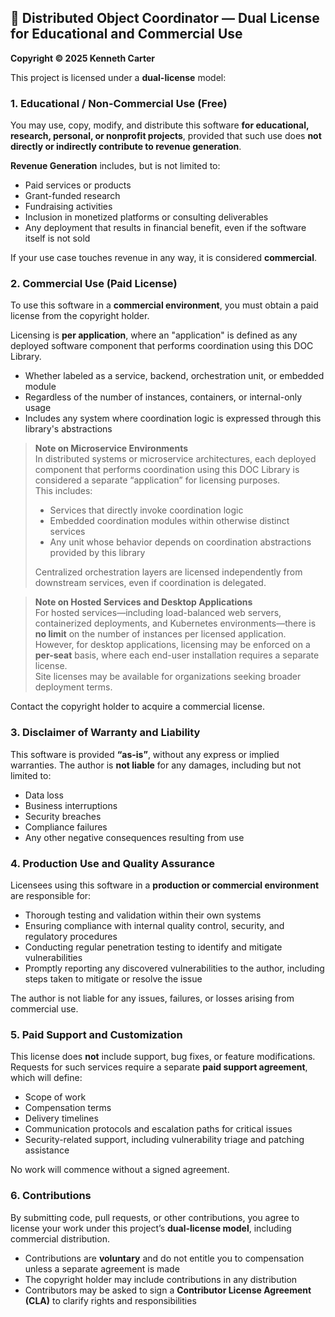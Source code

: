 ## 📜 Distributed Object Coordinator — Dual License for Educational and Commercial Use

**Copyright © 2025 Kenneth Carter**

This project is licensed under a **dual-license** model:

### 1. **Educational / Non-Commercial Use (Free)**

You may use, copy, modify, and distribute this software **for educational, research, personal, or nonprofit projects**, provided that such use does **not directly or indirectly contribute to revenue generation**.

**Revenue Generation** includes, but is not limited to:

- Paid services or products  
- Grant-funded research  
- Fundraising activities  
- Inclusion in monetized platforms or consulting deliverables  
- Any deployment that results in financial benefit, even if the software itself is not sold  

If your use case touches revenue in any way, it is considered **commercial**.

### 2. **Commercial Use (Paid License)**

To use this software in a **commercial environment**, you must obtain a paid license from the copyright holder.

Licensing is **per application**, where an "application" is defined as any deployed software component that performs coordination using this DOC Library.

- Whether labeled as a service, backend, orchestration unit, or embedded module  
- Regardless of the number of instances, containers, or internal-only usage  
- Includes any system where coordination logic is expressed through this library's abstractions  

> **Note on Microservice Environments**  
> In distributed systems or microservice architectures, each deployed component that performs coordination using this DOC Library is considered a separate “application” for licensing purposes.  
> This includes:  
> - Services that directly invoke coordination logic  
> - Embedded coordination modules within otherwise distinct services  
> - Any unit whose behavior depends on coordination abstractions provided by this library  
>   
> Centralized orchestration layers are licensed independently from downstream services, even if coordination is delegated.

> **Note on Hosted Services and Desktop Applications**  
> For hosted services—including load-balanced web servers, containerized deployments, and Kubernetes environments—there is **no limit** on the number of instances per licensed application.  
> However, for desktop applications, licensing may be enforced on a **per-seat** basis, where each end-user installation requires a separate license.  
> Site licenses may be available for organizations seeking broader deployment terms.

Contact the copyright holder to acquire a commercial license.

### 3. **Disclaimer of Warranty and Liability**

This software is provided **“as-is”**, without any express or implied warranties. The author is **not liable** for any damages, including but not limited to:

- Data loss  
- Business interruptions  
- Security breaches  
- Compliance failures  
- Any other negative consequences resulting from use  

### 4. **Production Use and Quality Assurance**

Licensees using this software in a **production or commercial environment** are responsible for:

- Thorough testing and validation within their own systems  
- Ensuring compliance with internal quality control, security, and regulatory procedures  
- Conducting regular penetration testing to identify and mitigate vulnerabilities  
- Promptly reporting any discovered vulnerabilities to the author, including steps taken to mitigate or resolve the issue  

The author is not liable for any issues, failures, or losses arising from commercial use.

### 5. **Paid Support and Customization**

This license does **not** include support, bug fixes, or feature modifications. Requests for such services require a separate **paid support agreement**, which will define:

- Scope of work  
- Compensation terms  
- Delivery timelines  
- Communication protocols and escalation paths for critical issues  
- Security-related support, including vulnerability triage and patching assistance  

No work will commence without a signed agreement.

### 6. **Contributions**

By submitting code, pull requests, or other contributions, you agree to license your work under this project’s **dual-license model**, including commercial distribution.

- Contributions are **voluntary** and do not entitle you to compensation unless a separate agreement is made  
- The copyright holder may include contributions in any distribution  
- Contributors may be asked to sign a **Contributor License Agreement (CLA)** to clarify rights and responsibilities  
